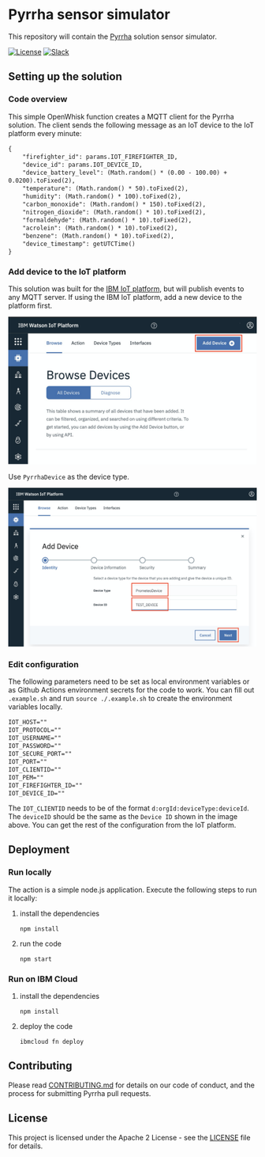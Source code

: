 # Pyrrha sensor simulator

This repository will contain the [Pyrrha](https://github.com/Pyrrha-Platform/Pyrrha) solution sensor simulator.

[![License](https://img.shields.io/badge/License-Apache2-blue.svg)](https://www.apache.org/licenses/LICENSE-2.0) [![Slack](https://img.shields.io/badge/Join-Slack-blue)](https://callforcode.org/slack)

## Setting up the solution

### Code overview
This simple OpenWhisk function creates a MQTT client for the Pyrrha solution. The client sends the following message as an IoT device to the IoT platform every minute:
```
{
    "firefighter_id": params.IOT_FIREFIGHTER_ID,
    "device_id": params.IOT_DEVICE_ID,
    "device_battery_level": (Math.random() * (0.00 - 100.00) + 0.0200).toFixed(2),
    "temperature": (Math.random() * 50).toFixed(2),
    "humidity": (Math.random() * 100).toFixed(2),
    "carbon_monoxide": (Math.random() * 150).toFixed(2),
    "nitrogen_dioxide": (Math.random() * 10).toFixed(2),
    "formaldehyde": (Math.random() * 10).toFixed(2),
    "acrolein": (Math.random() * 10).toFixed(2),
    "benzene": (Math.random() * 10).toFixed(2),
    "device_timestamp": getUTCTime()
}
```

### Add device to the IoT platform
This solution was built for the [IBM IoT platform](https://cloud.ibm.com/catalog/services/internet-of-things-platform), but will publish events to any MQTT server. If using the IBM IoT platform, add a new device to the platform first.

![](images/iot-1-add-device.png)

Use `PyrrhaDevice` as the device type. 

![](images/iot-2-devicetype.png)

### Edit configuration
The following parameters need to be set as local environment variables or as Github Actions environment secrets for the code to work. You can fill out `.example.sh` and run `source ./.example.sh` to create the environment variables locally.

```
IOT_HOST=""
IOT_PROTOCOL=""
IOT_USERNAME=""
IOT_PASSWORD=""
IOT_SECURE_PORT=""
IOT_PORT=""
IOT_CLIENTID=""
IOT_PEM=""
IOT_FIREFIGHTER_ID=""
IOT_DEVICE_ID=""
```

The `IOT_CLIENTID` needs to be of the format `d:orgId:deviceType:deviceId`. The `deviceID` should be the same as the `Device ID` shown in the image above. You can get the rest of the configuration from the IoT platform.

## Deployment

### Run locally
The action is a simple node.js application. Execute the following steps to run it locally:
1. install the dependencies
   ```
   npm install
   ```
2. run the code
   ```
   npm start
   ```

### Run on IBM Cloud
1. install the dependencies
   ```
   npm install
   ```
2. deploy the code
   ```
   ibmcloud fn deploy
   ```
## Contributing

Please read [CONTRIBUTING.md](CONTRIBUTING.md) for details on our code of conduct, and the process for submitting Pyrrha pull requests.

## License

This project is licensed under the Apache 2 License - see the [LICENSE](LICENSE) file for details.
